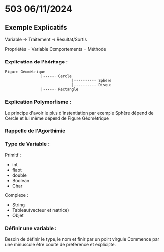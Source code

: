 # 503 06/11/2024 

## Exemple Explicatifs

Variable -> Traitement -> Résultat/Sortis

Propriétés = Variable
Comportements = Méthode

### Explication de l'héritage :
```
Figure Géométrique 
                |------ Cercle
                              |---------- Sphère
                              |---------- Disque
                |------ Rectangle
```

### Explication Polymorfisme :

Le principe d'avoir le plus d'instentiation par exemple Sphère dépend de Cercle et lui même dépend de Figure Géométrique.

### Rappelle de l'Agorthimie

### Type de Variable :

Primitf :

- int
- flaot 
- double 
- Boolean 
- Char

Complexe :

- String 
- Tableau(vecteur et matrice)
- Objet

### Définir une variable :

Besoin de définir le type, le nom et finir par un point virgule
Commence par une minuscule être courte de préférence et explicipte.


